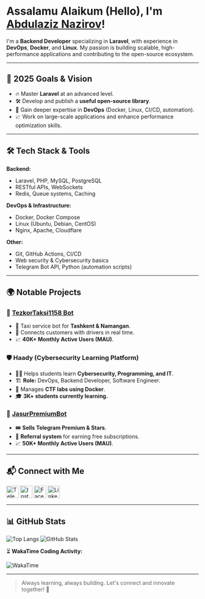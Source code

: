 <h1>Assalamu Alaikum (Hello), I'm <a href="https://t.me/cyber_senior">Abdulaziz Nazirov</a>!</h1>

<p>I'm a <strong>Backend Developer</strong> specializing in <strong>Laravel</strong>, with experience in <strong>DevOps</strong>, <strong>Docker</strong>, and <strong>Linux</strong>. My passion is building scalable, high-performance applications and contributing to the open-source ecosystem.</p>

<hr>

<h2>🚀 2025 Goals & Vision</h2>
<ul>
  <li>🔥 Master <strong>Laravel</strong> at an advanced level.</li>
  <li>🛠️ Develop and publish a <strong>useful open-source library</strong>.</li>
  <li>🐳 Gain deeper expertise in <strong>DevOps</strong> (Docker, Linux, CI/CD, automation).</li>
  <li>📈 Work on large-scale applications and enhance performance optimization skills.</li>
</ul>

<hr>

<h2>🛠️ Tech Stack & Tools</h2>
<p><strong>Backend:</strong></p>
<ul>
  <li>Laravel, PHP, MySQL, PostgreSQL</li>
  <li>RESTful APIs, WebSockets</li>
  <li>Redis, Queue systems, Caching</li>
</ul>

<p><strong>DevOps & Infrastructure:</strong></p>
<ul>
  <li>Docker, Docker Compose</li>
  <li>Linux (Ubuntu, Debian, CentOS)</li>
  <li>Nginx, Apache, Cloudflare</li>
</ul>

<p><strong>Other:</strong></p>
<ul>
  <li>Git, GitHub Actions, CI/CD</li>
  <li>Web security & Cybersecurity basics</li>
  <li>Telegram Bot API, Python (automation scripts)</li>
</ul>

<hr>

<h2>🌍 Notable Projects</h2>

<h3>🚖 <a href="https://t.me/TezkorTaksi1158_bot">TezkorTaksi1158 Bot</a></h3>
<ul>
  <li>🏢 Taxi service bot for <strong>Tashkent & Namangan</strong>.</li>
  <li>🔗 Connects customers with drivers in real time.</li>
  <li>📈 <strong>40K+ Monthly Active Users (MAU)</strong>.</li>
</ul>

<h3>🛡️ Haady (Cybersecurity Learning Platform)</h3>
<ul>
  <li>👨‍💻 Helps students learn <strong>Cybersecurity, Programming, and IT</strong>.</li>
  <li>🏗️ <strong>Role:</strong> DevOps, Backend Developer, Software Engineer.</li>
  <li>🐳 Manages <strong>CTF labs using Docker</strong>.</li>
  <li>🎓 <strong>3K+ students currently learning.</strong></li>
</ul>

<h3>🌟 <a href="https://t.me/JasurPremiumBot">JasurPremiumBot</a></h3>
<ul>
  <li>🎟️ <strong>Sells Telegram Premium & Stars</strong>.</li>
  <li>👥 <strong>Referral system</strong> for earning free subscriptions.</li>
  <li>📈 <strong>50K+ Monthly Active Users (MAU)</strong>.</li>
</ul>

<hr>

<h2>📬 Connect with Me</h2>
<a href="https://t.me/cyber_senior"><img src="https://cdn-icons-png.flaticon.com/512/2111/2111646.png" alt="Telegram" width="32" height="32"></a>
<a href="https://instagram.com/nazirov_dev"><img src="https://cdn-icons-png.flaticon.com/512/174/174855.png" alt="Instagram" width="32" height="32"></a>
<a href="https://facebook.com/nazirovdev"><img src="https://cdn-icons-png.flaticon.com/512/174/174848.png" alt="Facebook" width="32" height="32"></a>
<a href="https://www.linkedin.com/in/abdulaziz-nazirov"><img src="https://cdn-icons-png.flaticon.com/512/174/174857.png" alt="LinkedIn" width="32" height="32"></a>

<hr>

<h2>📊 GitHub Stats</h2>
<p>
  <img src="https://github-readme-stats.vercel.app/api/top-langs/?username=Nazirov-Dev&show_icons=true&theme=radical" alt="Top Langs">
  <img src="https://github-readme-stats.vercel.app/api?username=Nazirov-Dev&count_private=false&show_icons=true&theme=radical" alt="GitHub Stats">
</p>

<p>⏳ <strong>WakaTime Coding Activity:</strong></p>
<img src="https://wakatime.com/badge/user/155950c3-05de-4747-8d5c-a23f99f7da30.svg" alt="WakaTime">

<hr>

<blockquote>
  Always learning, always building. Let's connect and innovate together! 🚀
</blockquote>
